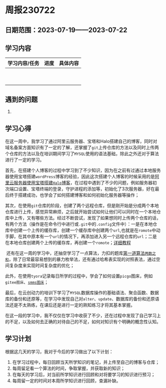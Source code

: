 # 周报230722

## 日期范围：2023-07-19——2023-07-22

## 学习内容

| 学习内容/任务 | 进度 | 具体内容 |
| :-----------: | :--: | :------: |
|               |      |          |
|               |      |          |
|               |      |          |
|               |      |          |
|               |      |          |
|               |      |          |
|               |      |          |
|               |      |          |
|               |      |          |

## 遇到的问题

1. 

   



## 学习心得

在这一周中，我学习了通过阿里云服务器、宝塔和Halo搭建自己的博客，同时对域名备案方面知识有了一定的了解，还掌握了`git`上传仓库的方法以及同时上传两个仓库的方法以及在培训期间学习了`MYSQL`使用的语法基础，除此之外还对于算法进行了一定的学习。

​	首先，在搭建个人博客的过程中学习到了不少知识，因为在之前有过通过本地服务器使用宝塔搭建`wordPress`博客的经验，因此这次搭建个人博客的时候采用的是[阿里云服务器使用宝塔搭建`Halo`博客](http://39.105.197.178:8090/archives/%E5%BF%AB%E9%80%9F%E7%BD%91%E7%AB%99%E6%90%AD%E5%BB%BAhalomd)，在过程中遇到了不少的问题，例如服务器初次端口设置、宝塔终端的登录，守护进程的添加等，初始化了3次服务器，好在最后终于搭建成功，也学会了如何搭建博客和如何初始化服务器等操作；

​	其次，在使用`git`仓库的阶段，创建了两个远程仓库，但是刚开始是分成两个本地仓库进行上传，感觉异常麻烦，之后就开始尝试如何让他们可以同时在一个本地仓库中上传，又有哪些方法。经过不断尝试，发现了如果想同时上传两个仓库的话，有两个方法（操作是在命令行中进行或`.git`中的`.config`文件中）：一是在本地仓库中创建一个上传的缓存库，创建一个缓存库中创建两个`url`,也就是在`romote`中动手脚，在其中原本有一个`url`的情况下，再添加进入另一个远程仓库的`url`；二是在本地仓库创建两个上传的缓存库，再创建一个`romote`；[详细教程](http://39.105.197.178:8090/archives/git%E5%90%8C%E6%97%B6%E4%B8%8A%E4%BC%A0%E4%B8%A4%E4%B8%AA%E4%BB%93%E5%BA%93md)

​	还有在这一周的学习中，还抽空学习了一点算法，力扣的题库[第一道算法`两数之和`](http://39.105.197.178:8090/archives/%E4%B8%A4%E6%95%B0%E4%B9%8B%E5%92%8Cmd)，除了日常最容易想到的暴力枚举法，还有通过哈希表实现的对照表法，通过空间复杂度来实现时间复杂度的优化；

​	此外，在使用`tyora`记录每日所学的过程中，学会了如何设置`picgo`图床，例如`gitee图床`、[`smms图床`](https://sm.ms/)；

​	最后，在云创动力的培训下学习了`MYSQL`数据库操作的基础语法、聚合函数、数据库的备份和还原等，在学习中发现自己对`alter`、`update`、数据库的备份和还原语法还是不太熟练，在课后还是进行一定的熟知练习才将其基本掌握。

在这一段的学习中，我不仅仅在学习中收获了不少，还在过程中发现了自己学习上的不足，以及如何去正确的对待自己的不足，如何对知识有个明确的概念性认知。

## 学习计划

根据这几天的学习，我对于今后的学习做出了以下计划：

1. 在学习过程中，每日回顾当天所学知识的笔记，并上传至自己的博客与仓库；
2. 每周留足看一个算法的时间，争取掌握，并获取新的知识；
3. 在每天的学习后，对当前所学知识进行回顾和对将要学习的知识进行预习；
4. 每周留一定的时间对本周所学知识进行回顾，查漏补缺。
